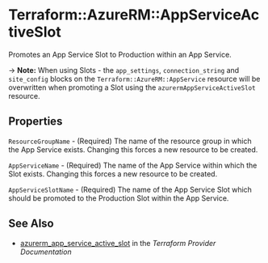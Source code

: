 # Terraform::AzureRM::AppServiceActiveSlot

Promotes an App Service Slot to Production within an App Service.

-> **Note:** When using Slots - the `app_settings`, `connection_string` and `site_config` blocks on the `Terraform::AzureRM::AppService` resource will be overwritten when promoting a Slot using the `azurermAppServiceActiveSlot` resource.

## Properties

`ResourceGroupName` - (Required) The name of the resource group in which the App Service exists. Changing this forces a new resource to be created.

`AppServiceName` - (Required) The name of the App Service within which the Slot exists.  Changing this forces a new resource to be created.

`AppServiceSlotName` - (Required) The name of the App Service Slot which should be promoted to the Production Slot within the App Service.


## See Also

* [azurerm_app_service_active_slot](https://www.terraform.io/docs/providers/azurerm/r/app_service_active_slot.html) in the _Terraform Provider Documentation_